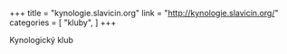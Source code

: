 +++
title = "kynologie.slavicin.org"
link = "http://kynologie.slavicin.org/"
categories = [
    "kluby",
]
+++

Kynologický klub
